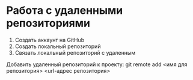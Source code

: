 # Работа с удаленными репозиториями
1. Создать аккаунт на GitHub
2. Создать локальный репозиторий
3. Связать локальный репозиторий с удаленным

Добавить удаленный репозиторий к проекту: git remote add <имя для репозитория> <url-адрес репозитория>
